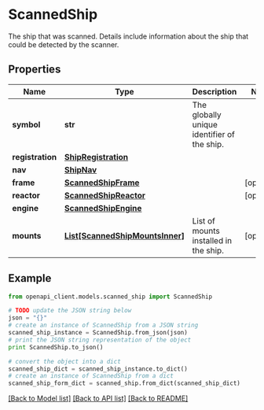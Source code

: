 # ScannedShip

The ship that was scanned. Details include information about the ship that could be detected by the scanner.

## Properties

Name | Type | Description | Notes
------------ | ------------- | ------------- | -------------
**symbol** | **str** | The globally unique identifier of the ship. | 
**registration** | [**ShipRegistration**](ShipRegistration.md) |  | 
**nav** | [**ShipNav**](ShipNav.md) |  | 
**frame** | [**ScannedShipFrame**](ScannedShipFrame.md) |  | [optional] 
**reactor** | [**ScannedShipReactor**](ScannedShipReactor.md) |  | [optional] 
**engine** | [**ScannedShipEngine**](ScannedShipEngine.md) |  | 
**mounts** | [**List[ScannedShipMountsInner]**](ScannedShipMountsInner.md) | List of mounts installed in the ship. | [optional] 

## Example

```python
from openapi_client.models.scanned_ship import ScannedShip

# TODO update the JSON string below
json = "{}"
# create an instance of ScannedShip from a JSON string
scanned_ship_instance = ScannedShip.from_json(json)
# print the JSON string representation of the object
print ScannedShip.to_json()

# convert the object into a dict
scanned_ship_dict = scanned_ship_instance.to_dict()
# create an instance of ScannedShip from a dict
scanned_ship_form_dict = scanned_ship.from_dict(scanned_ship_dict)
```
[[Back to Model list]](../README.md#documentation-for-models) [[Back to API list]](../README.md#documentation-for-api-endpoints) [[Back to README]](../README.md)


